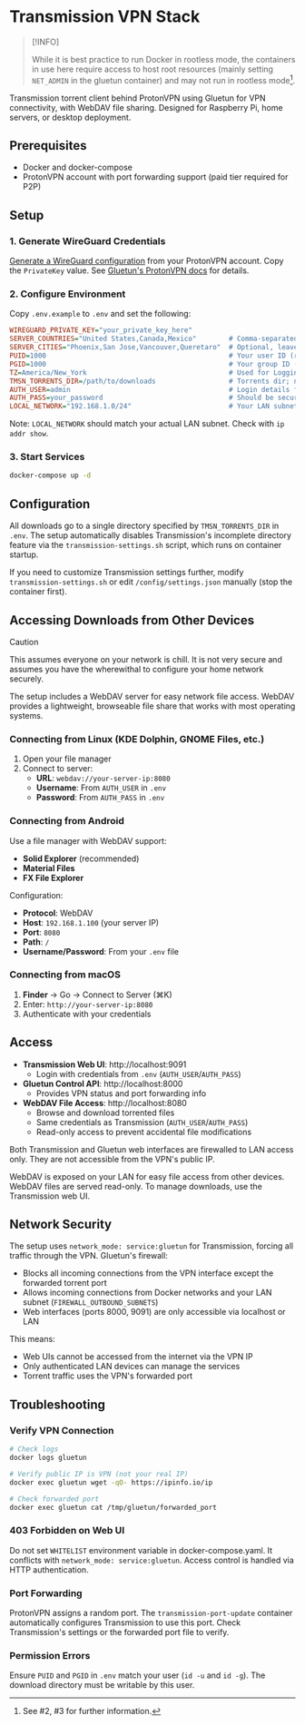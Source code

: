 # Transmission VPN Stack

> [!INFO]
>
> While it is best practice to run Docker in rootless mode, the containers in use here require access to host root resources (mainly setting `NET_ADMIN` in the gluetun container) and may not run in rootless mode[^1].
>
> [^1]: See #2, #3 for further information.


Transmission torrent client behind ProtonVPN using Gluetun for VPN connectivity, with WebDAV file sharing. Designed for Raspberry Pi, home servers, or desktop deployment.

## Prerequisites

- Docker and docker-compose
- ProtonVPN account with port forwarding support (paid tier required for P2P)

## Setup

### 1. Generate WireGuard Credentials

[Generate a WireGuard configuration](https://account.proton.me/u/1/vpn/WireGuard) from your ProtonVPN account. Copy the `PrivateKey` value. See [Gluetun's ProtonVPN docs](https://github.com/qdm12/gluetun-wiki/blob/main/setup/providers/protonvpn.md) for details.

### 2. Configure Environment

Copy `.env.example` to `.env` and set the following:

```ini
WIREGUARD_PRIVATE_KEY="your_private_key_here"
SERVER_COUNTRIES="United States,Canada,Mexico"        # Comma-separated
SERVER_CITIES="Phoenix,San Jose,Vancouver,Queretaro"  # Optional, leave blank for any city
PUID=1000                                             # Your user ID (run `id -u`)
PGID=1000                                             # Your group ID (run `id -g`)
TZ=America/New_York                                   # Used for Logging
TMSN_TORRENTS_DIR=/path/to/downloads                  # Torrents dir; no split incomplete/complete dirs.
AUTH_USER=admin                                       # Login details for BOTH transmission Web UI and WebDAV.
AUTH_PASS=your_password                               # Should be secure, though this is only ever accessed via LAN.
LOCAL_NETWORK="192.168.1.0/24"                        # Your LAN subnet
```

Note: `LOCAL_NETWORK` should match your actual LAN subnet. Check with `ip addr show`.

### 3. Start Services

```sh
docker-compose up -d
```

## Configuration

All downloads go to a single directory specified by `TMSN_TORRENTS_DIR` in `.env`. The setup automatically disables Transmission's incomplete directory feature via the `transmission-settings.sh` script, which runs on container startup.

If you need to customize Transmission settings further, modify `transmission-settings.sh` or edit `/config/settings.json` manually (stop the container first).

## Accessing Downloads from Other Devices

> [!CAUTION]
>
> This assumes everyone on your network is chill. It is not very secure and assumes you have the wherewithal to configure your home network securely.

The setup includes a WebDAV server for easy network file access. WebDAV provides a lightweight, browseable file share that works with most operating systems.

### Connecting from Linux (KDE Dolphin, GNOME Files, etc.)

1. Open your file manager
2. Connect to server:
   - **URL**: `webdav://your-server-ip:8080`
   - **Username**: From `AUTH_USER` in `.env`
   - **Password**: From `AUTH_PASS` in `.env`

### Connecting from Android

Use a file manager with WebDAV support:
- **Solid Explorer** (recommended)
- **Material Files**
- **FX File Explorer**

Configuration:
- **Protocol**: WebDAV
- **Host**: `192.168.1.100` (your server IP)
- **Port**: `8080`
- **Path**: `/`
- **Username/Password**: From your `.env` file

### Connecting from macOS

1. **Finder** → Go → Connect to Server (⌘K)
2. Enter: `http://your-server-ip:8080`
3. Authenticate with your credentials

## Access

- **Transmission Web UI**: http://localhost:9091
  - Login with credentials from `.env` (`AUTH_USER`/`AUTH_PASS`)
- **Gluetun Control API**: http://localhost:8000
  - Provides VPN status and port forwarding info
- **WebDAV File Access**: http://localhost:8080
  - Browse and download torrented files
  - Same credentials as Transmission (`AUTH_USER`/`AUTH_PASS`)
  - Read-only access to prevent accidental file modifications

Both Transmission and Gluetun web interfaces are firewalled to LAN access only. They are not accessible from the VPN's public IP.

WebDAV is exposed on your LAN for easy file access from other devices. WebDAV files are served read-only. To manage downloads, use the Transmission web UI.

## Network Security

The setup uses `network_mode: service:gluetun` for Transmission, forcing all traffic through the VPN. Gluetun's firewall:
- Blocks all incoming connections from the VPN interface except the forwarded torrent port
- Allows incoming connections from Docker networks and your LAN subnet (`FIREWALL_OUTBOUND_SUBNETS`)
- Web interfaces (ports 8000, 9091) are only accessible via localhost or LAN

This means:
- Web UIs cannot be accessed from the internet via the VPN IP
- Only authenticated LAN devices can manage the services
- Torrent traffic uses the VPN's forwarded port

## Troubleshooting

### Verify VPN Connection

```sh
# Check logs
docker logs gluetun

# Verify public IP is VPN (not your real IP)
docker exec gluetun wget -qO- https://ipinfo.io/ip

# Check forwarded port
docker exec gluetun cat /tmp/gluetun/forwarded_port
```

### 403 Forbidden on Web UI

Do not set `WHITELIST` environment variable in docker-compose.yaml. It conflicts with `network_mode: service:gluetun`. Access control is handled via HTTP authentication.

### Port Forwarding

ProtonVPN assigns a random port. The `transmission-port-update` container automatically configures Transmission to use this port. Check Transmission's settings or the forwarded port file to verify.

### Permission Errors

Ensure `PUID` and `PGID` in `.env` match your user (`id -u` and `id -g`). The download directory must be writable by this user.